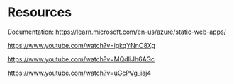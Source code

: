 # Resources

Documentation: https://learn.microsoft.com/en-us/azure/static-web-apps/

https://www.youtube.com/watch?v=igkqYNnO8Xg

https://www.youtube.com/watch?v=MQdIiJh6AGc

https://www.youtube.com/watch?v=uGcPVg_iaj4